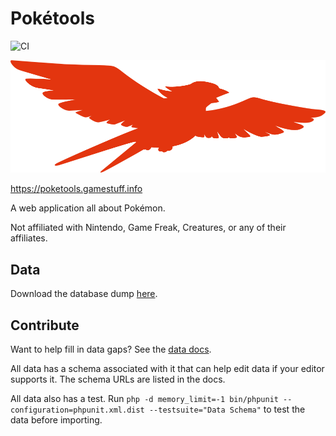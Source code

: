# Pokétools
![CI](https://github.com/gamestuff-info/poketools/workflows/CI/badge.svg)

[![](https://raw.githubusercontent.com/gamestuff-info/poketools/main/media/logo-cropped.svg)](https://poketools.gamestuff.info)

https://poketools.gamestuff.info

A web application all about Pokémon.

Not affiliated with Nintendo, Game Freak, Creatures, or any of their affiliates.

## Data
Download the database dump [here](https://github.com/gamestuff-info/poketools/raw/master/app/db/dex.db).

## Contribute
Want to help fill in data gaps?  See the [data docs](https://gamestuff-info.github.io/poketools/).

All data has a schema associated with it that can help edit data if your editor
supports it.  The schema URLs are listed in the docs.

All data also has a test.  Run `php -d memory_limit=-1 bin/phpunit --configuration=phpunit.xml.dist --testsuite="Data Schema"`
to test the data before importing.
